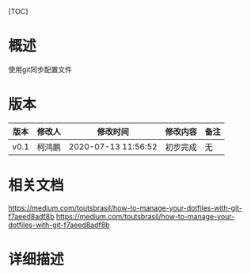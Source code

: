 [TOC]
# 概述

使用git同步配置文件

# 版本

|   版本    |   修改人  |   修改时间    |   修改内容    |   备注    |
|---    |   --- |   --- |   --- |   --- |
|   v0.1    |   柯鸿鹏  |  2020-07-13 11:56:52   |   初步完成    |   无  |

# 相关文档

https://medium.com/toutsbrasil/how-to-manage-your-dotfiles-with-git-f7aeed8adf8b
https://medium.com/toutsbrasil/how-to-manage-your-dotfiles-with-git-f7aeed8adf8b

# 详细描述


